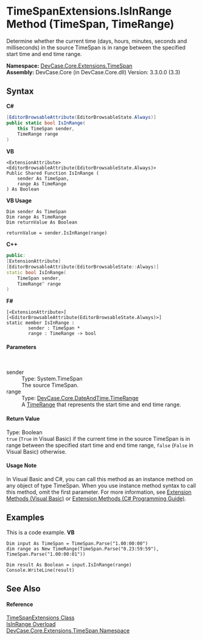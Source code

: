 # TimeSpanExtensions.IsInRange Method (TimeSpan, TimeRange)
 

Determine whether the current time (days, hours, minutes, seconds and milliseconds) in the source TimeSpan is in range between the specified start time and end time range.

**Namespace:**&nbsp;<a href="N_DevCase_Core_Extensions_TimeSpan">DevCase.Core.Extensions.TimeSpan</a><br />**Assembly:**&nbsp;DevCase.Core (in DevCase.Core.dll) Version: 3.3.0.0 (3.3)

## Syntax

**C#**<br />
``` C#
[EditorBrowsableAttribute(EditorBrowsableState.Always)]
public static bool IsInRange(
	this TimeSpan sender,
	TimeRange range
)
```

**VB**<br />
``` VB
<ExtensionAttribute>
<EditorBrowsableAttribute(EditorBrowsableState.Always)>
Public Shared Function IsInRange ( 
	sender As TimeSpan,
	range As TimeRange
) As Boolean
```

**VB Usage**<br />
``` VB Usage
Dim sender As TimeSpan
Dim range As TimeRange
Dim returnValue As Boolean

returnValue = sender.IsInRange(range)
```

**C++**<br />
``` C++
public:
[ExtensionAttribute]
[EditorBrowsableAttribute(EditorBrowsableState::Always)]
static bool IsInRange(
	TimeSpan sender, 
	TimeRange^ range
)
```

**F#**<br />
``` F#
[<ExtensionAttribute>]
[<EditorBrowsableAttribute(EditorBrowsableState.Always)>]
static member IsInRange : 
        sender : TimeSpan * 
        range : TimeRange -> bool 

```


#### Parameters
&nbsp;<dl><dt>sender</dt><dd>Type: System.TimeSpan<br />The source TimeSpan.</dd><dt>range</dt><dd>Type: <a href="T_DevCase_Core_DateAndTime_TimeRange">DevCase.Core.DateAndTime.TimeRange</a><br />A <a href="T_DevCase_Core_DateAndTime_TimeRange">TimeRange</a> that represents the start time and end time range.</dd></dl>

#### Return Value
Type: Boolean<br />`true` (`True` in Visual Basic) if the current time in the source TimeSpan is in range between the specified start time and end time range, `false` (`False` in Visual Basic) otherwise.

#### Usage Note
In Visual Basic and C#, you can call this method as an instance method on any object of type TimeSpan. When you use instance method syntax to call this method, omit the first parameter. For more information, see <a href="https://docs.microsoft.com/dotnet/visual-basic/programming-guide/language-features/procedures/extension-methods">Extension Methods (Visual Basic)</a> or <a href="https://docs.microsoft.com/dotnet/csharp/programming-guide/classes-and-structs/extension-methods">Extension Methods (C# Programming Guide)</a>.

## Examples
This is a code example. 
**VB**<br />
``` VB
Dim input As TimeSpan = TimeSpan.Parse("1.00:00:00")
dim range as New TimeRange(TimeSpan.Parse("0.23:59:59"), TimeSpan.Parse("1.00:00:01"))

Dim result As Boolean = input.IsInRange(range)
Console.WriteLine(result)
```


## See Also


#### Reference
<a href="T_DevCase_Core_Extensions_TimeSpan_TimeSpanExtensions">TimeSpanExtensions Class</a><br /><a href="Overload_DevCase_Core_Extensions_TimeSpan_TimeSpanExtensions_IsInRange">IsInRange Overload</a><br /><a href="N_DevCase_Core_Extensions_TimeSpan">DevCase.Core.Extensions.TimeSpan Namespace</a><br />